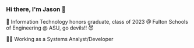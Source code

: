 ### Hi there, I'm Jason 👋 
🔱 Information Technology honors graduate, class of 2023 @ Fulton Schools of Engineering @ ASU, go devils!! 😈

🧑‍💻 Working as a Systems Analyst/Developer

<!--
📬 Reach me on my socials!
📬 Reach me first.last@yourdomain.com
🔭 Hacking, programming, creating, making
🌱 Honing my craft, while surviving this heat
-->

<!--
**Jason-Thomas274/Jason-Thomas274** is a ✨ _special_ ✨ repository because its `README.md` (this file) appears on your GitHub profile.

Here are some ideas to get you started:

- 🔭 I’m currently working on ...
- 🌱 I’m currently learning ...
- 👯 I’m looking to collaborate on ...
- 🤔 I’m looking for help with ...
- 💬 Ask me about ...
- 📫 How to reach me: ...
- 😄 Pronouns: ...
- ⚡ Fun fact: ...
-->
